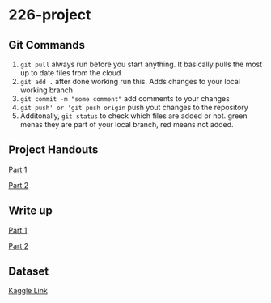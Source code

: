 # 226-project
## Git Commands
1. `git pull` always run before you start anything. It basically pulls the most up to date files from the cloud
2. `git add .` after done working run this. Adds changes to your local working branch
3. `git commit -m "some comment"` add comments to your changes
4. `git push' or 'git push origin` push yout changes to the repository
5. Additonally, `git status` to check which files are added or not. green menas they are part of your local branch, red means not added.

## Project Handouts
[Part 1](https://canvas.stanford.edu/courses/196758/files/folder/Project?preview=14010751)

[Part 2](https://canvas.stanford.edu/courses/196758/files/folder/Project?preview=14010754)

## Write up
[Part 1](https://docs.google.com/document/d/1SeUzsrH1HSbG22OYjkzIj-EYvIGSxJYkXD2DDPh5IMk/edit?tab=t.0)

[Part 2](https://docs.google.com/document/d/1Te-N7gG_sXn3YCHXmaRYPkpKwEBnZxnbn7wmBzA-YPc/edit?tab=t.0)
## Dataset
[Kaggle Link](https://www.kaggle.com/datasets/mexwell/us-energy-production)
